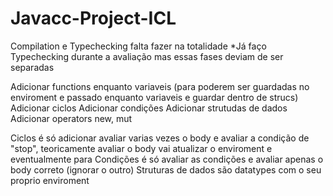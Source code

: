 # Javacc-Project-ICL
Compilation e Typechecking falta fazer na totalidade
  *Já faço Typechecking durante a avaliação mas essas fases deviam de ser separadas

Adicionar functions enquanto variaveis (para poderem ser guardadas no enviroment e passado enquanto variaveis e guardar dentro de strucs)
Adicionar ciclos
Adicionar condições
Adicionar strutudas de dados
Adicionar operators new, mut

Ciclos é só adicionar avaliar varias vezes o body e avaliar a condição de "stop", teoricamente avaliar o body vai atualizar o enviroment e eventualmente para
Condições é só avaliar as condições e avaliar apenas o body correto (ignorar o outro)
Struturas de dados são datatypes com o seu proprio enviroment
